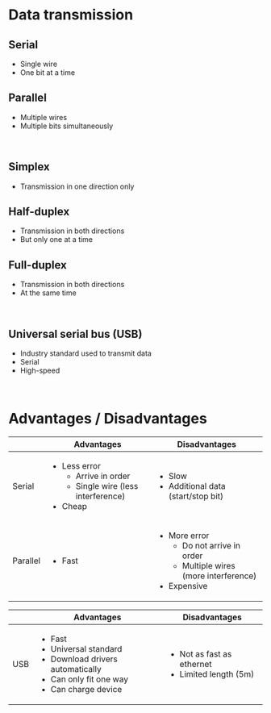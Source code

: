 # Data transmission

## Serial

- Single wire
- One bit at a time

## Parallel

- Multiple wires
- Multiple bits simultaneously

<br>

## Simplex

- Transmission in one direction only

## Half-duplex

- Transmission in both directions
- But only one at a time

## Full-duplex

- Transmission in both directions
- At the same time

<br>

## Universal serial bus (USB)

- Industry standard used to transmit data
- Serial
- High-speed

<br>

# Advantages / Disadvantages

|          | Advantages                                                                                                          | Disadvantages                                                                                                                     |
| -------- | ------------------------------------------------------------------------------------------------------------------- | --------------------------------------------------------------------------------------------------------------------------------- |
| Serial   | <ul><li>Less error<ul><li>Arrive in order</li><li>Single wire (less interference)</li></ul></li><li>Cheap</li></ul> | <ul><li>Slow</li><li>Additional data (start/stop bit)</li></ul>                                                                   |
| Parallel | <ul><li>Fast</li></ul>                                                                                              | <ul><li>More error<ul><li>Do not arrive in order</li><li>Multiple wires (more interference)</li></ul></li><li>Expensive</li></ul> |

|     | Advantages                                                                                                                                      | Disadvantages                                                         |
| --- | ----------------------------------------------------------------------------------------------------------------------------------------------- | --------------------------------------------------------------------- |
| USB | <ul><li>Fast</li><li>Universal standard</li><li>Download drivers automatically</li><li>Can only fit one way</li><li>Can charge device</li></ul> | <ul><li>Not as fast as ethernet</li><li>Limited length (5m)</li></ul> |
